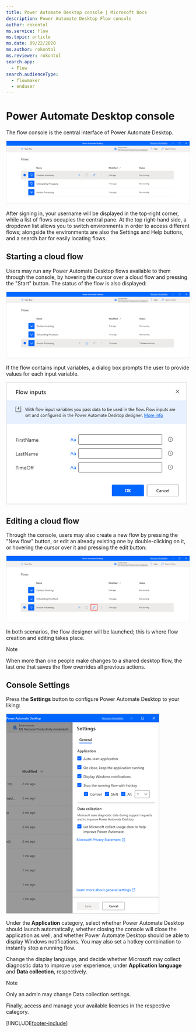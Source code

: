 ```yaml
---
title: Power Automate Desktop console | Microsoft Docs
description: Power Automate Desktop Flow console
author: rokontol
ms.service: flow
ms.topic: article
ms.date: 09/22/2020
ms.author: rokontol
ms.reviewer: rokontol
search.app: 
  - Flow
search.audienceType: 
  - flowmaker
  - enduser
---
```


# Power Automate Desktop console

The flow console is the central interface of Power Automate Desktop.

![The flow console](./media/console/flow-console.png)

After signing in, your username will be displayed in the top-right corner, while a list of flows occupies the central pane. At the top right-hand side, a dropdown list allows you to switch environments in order to access different flows; alongside the environments are also the Settings and Help buttons, and a search bar for easily locating flows.

## Starting a cloud flow

Users may run any Power Automate Desktop flows available to them through the console, by hovering the cursor over a cloud flow and pressing the "Start" button. The status of the flow is also displayed:

![Start a cloud flow](./media/console/start-flow.png)

If the flow contains input variables, a dialog box prompts the user to provide values for each input variable.

![Flow inputs dialog](./media/console/start-flow-inputs.png)

## Editing a cloud flow

Through the console, users may also create a new flow by pressing the "New flow" button, or edit an already existing one by double-clicking on it, or hovering the cursor over it and pressing the edit button:

![Create or edit a cloud flow](./media/console/create-edit-flow.png)

In both scenarios, the flow designer will be launched; this is where flow creation and editing takes place.

>[!NOTE]
> When more than one people make changes to a shared desktop flow, the last one that saves the flow overrides all previous actions.


## Console Settings

Press the **Settings** button to configure Power Automate Desktop to your liking:

![The Console Settings panel](./media/console/console-settings-panel.png)

Under the **Application** category, select whether Power Automate Desktop should launch automatically, whether closing the console will close the application as well, and whether Power Automate Desktop should be able to display Windows notifications. You may also set a hotkey combination to instantly stop a running flow.

Change the display language, and decide whether Microsoft may collect diagnostic data to improve user experience, under **Application language** and **Data collection**, respectively.

>[!NOTE]
>Only an admin may change Data collection settings.

Finally, access and manage your available licenses in the respective category.


[!INCLUDE[footer-include](../includes/footer-banner.md)]